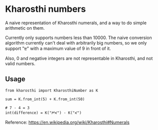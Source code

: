 # Kharosthi numbers
A naive representation of Kharosthi numerals, and a way to do simple arithmetic on them.

Currently only supports numbers less than 10000. The naive conversion algorithm currently can't deal with arbitrarily big numbers, so we only support "𐩇" with a maximum value of 9 in front of it.

Also, 0 and negative integers are not representable in Kharosthi, and not valid numbers.

## Usage
```
from kharosthi import KharosthiNumber as K

sum = K.from_int(5) + K.from_int(50)

# 7 - 4 = 3
int(difference) = K("𐩃𐩂") - K("𐩃")
```

Reference: https://en.wikipedia.org/wiki/Kharosthi#Numerals